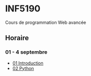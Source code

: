 # INF5190
Cours de programmation Web avancée

## Horaire

### 01 - 4 septembre

* [01 Introduction](cours/01-sept-04/01-introduction.pdf)
* [02 Python](cours/01-sept-04/02-python.pdf)
